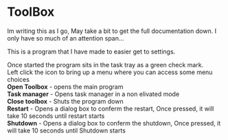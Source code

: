 # ToolBox

Im writing this as I go, May take a bit to get the full documentation down. I only have so much of an attention span...


This is a program that I have made to easier get to settings.<br/>

Once started the program sits in the task tray as a green check mark.<br/>
Left click the icon to bring up a menu where you can access some menu choices<br/>
**Open Toolbox** - opens the main program<br/>
**Task manager** - Opens task manager in a non elivated mode<br/>
**Close toolbox** - Shuts the program down<br/>
**Restart** - Opens a dialog box to conferm the restart, Once pressed, it will take 10 seconds until restart starts<br/>
**Shutdown** - Opens a dialog box to conferm the shutdown, Once pressed, it will take 10 seconds until Shutdown starts<br/>
